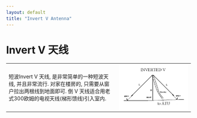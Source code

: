 ```yaml
---
layout: default
title: "Invert V Antenna"
---
```




# Invert V 天线


<table style="width:100%;">
<td>
    短波Invert V 天线, 是非常简单的一种短波天线, 并且非常流行.
    对家在楼房的, 只需要从窗户拉出两根线到地面即可.
    倒 V 天线适合用老式300欧姆的电视天线(梯形馈线)引入室内.
</td>
<td>
   <img src="/images/invertedv.gif" align="right" width="800">
</td>
</table>


